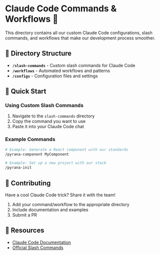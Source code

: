 # Claude Code Commands & Workflows 🤖

This directory contains all our custom Claude Code configurations, slash commands, and workflows that make our development process smoother.

## 📁 Directory Structure

- **`/slash-commands`** - Custom slash commands for Claude Code
- **`/workflows`** - Automated workflows and patterns
- **`/configs`** - Configuration files and settings

## 🚀 Quick Start

### Using Custom Slash Commands

1. Navigate to the `slash-commands` directory
2. Copy the command you want to use
3. Paste it into your Claude Code chat

### Example Commands

```bash
# Example: Generate a React component with our standards
/pyrana-component MyComponent

# Example: Set up a new project with our stack
/pyrana-init
```

## 📝 Contributing

Have a cool Claude Code trick? Share it with the team!

1. Add your command/workflow to the appropriate directory
2. Include documentation and examples
3. Submit a PR

## 🔗 Resources

- [Claude Code Documentation](https://docs.anthropic.com/en/docs/claude-code)
- [Official Slash Commands](https://docs.anthropic.com/en/docs/claude-code/slash-commands)